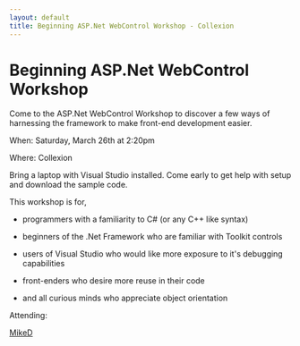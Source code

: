 ```yaml
---
layout: default
title: Beginning ASP.Net WebControl Workshop - Collexion
---
```


# Beginning ASP.Net WebControl Workshop

Come to the ASP.Net WebControl Workshop to discover a few ways of harnessing the framework to make front-end development easier.

When: Saturday, March 26th at 2:20pm

Where: Collexion

Bring a laptop with Visual Studio installed.  Come early to get help with setup and download the sample code.

This workshop is for,

- programmers with a familiarity to C# (or any C++ like syntax)

- beginners of the .Net Framework who are familiar with Toolkit controls

- users of Visual Studio who would like more exposure to it's debugging capabilities

- front-enders who desire more reuse in their code

- and all curious minds who appreciate object orientation

Attending:

[MikeD](user:mikedillion)